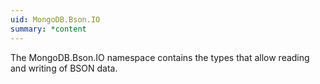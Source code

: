 ```yaml
---
uid: MongoDB.Bson.IO
summary: *content
---
```


The MongoDB.Bson.IO namespace contains the types that allow reading and writing of BSON data.
